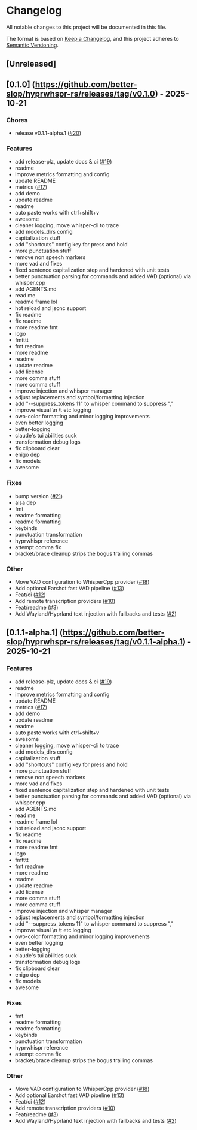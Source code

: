 # Changelog

All notable changes to this project will be documented in this file.

The format is based on [Keep a Changelog](https://keepachangelog.com/en/1.0.0/), and this project adheres to [Semantic Versioning](https://semver.org/spec/v2.0.0.html).

## [Unreleased]
## [0.1.0] (https://github.com/better-slop/hyprwhspr-rs/releases/tag/v0.1.0) - 2025-10-21

### Chores
- release v0.1.1-alpha.1 ([#20](https://github.com/better-slop/hyprwhspr-rs/pull/20))


### Features
- add release-plz, update docs & ci ([#19](https://github.com/better-slop/hyprwhspr-rs/pull/19))
- readme
- improve metrics formatting and config
- update README
- metrics ([#17](https://github.com/better-slop/hyprwhspr-rs/pull/17))
- add demo
- update readme
- readme
- auto paste works with ctrl+shift+v
- awesome
- cleaner logging, move whisper-cli to trace
- add models_dirs config
- capitalization stuff
- add "shortcuts" config key for press and hold
- more punctuation stuff
- remove non speech markers
- more vad and fixes
- fixed sentence capitalization step and hardened with unit tests
- better punctuation parsing for commands and added VAD (optional) via whisper.cpp
- add AGENTS.md
- read me
- readme frame lol
- hot reload and jsonc support
- fix readme
- fix readme
- more readme fmt
- logo
- fmtttt
- fmt readme
- more readme
- readme
- update readme
- add license
- more comma stuff
- more comma stuff
- improve injection and whisper manager
- adjust replacements and symbol/formatting injection
- add "--suppress_tokens 11" to whisper command to suppress ","
- improve visual \n \t etc logging
- owo-color formatting and minor logging improvements
- even better logging
- better-logging
- claude's tui abilities suck
- transformation debug logs
- fix clipboard clear
- enigo dep
- fix models
- awesome


### Fixes
- bump version ([#21](https://github.com/better-slop/hyprwhspr-rs/pull/21))
- alsa dep
- fmt
- readme formatting
- readme formatting
- keybinds
- punctuation transformation
- hyprwhispr reference
- attempt comma fix
- bracket/brace cleanup strips the bogus trailing commas


### Other
- Move VAD configuration to WhisperCpp provider ([#18](https://github.com/better-slop/hyprwhspr-rs/pull/18))
- Add optional Earshot fast VAD pipeline ([#13](https://github.com/better-slop/hyprwhspr-rs/pull/13))
- Feat/ci ([#12](https://github.com/better-slop/hyprwhspr-rs/pull/12))
- Add remote transcription providers ([#10](https://github.com/better-slop/hyprwhspr-rs/pull/10))
- Feat/readme ([#3](https://github.com/better-slop/hyprwhspr-rs/pull/3))
- Add Wayland/Hyprland text injection with fallbacks and tests ([#2](https://github.com/better-slop/hyprwhspr-rs/pull/2))

## [0.1.1-alpha.1] (https://github.com/better-slop/hyprwhspr-rs/releases/tag/v0.1.1-alpha.1) - 2025-10-21

### Features
- add release-plz, update docs & ci ([#19](https://github.com/better-slop/hyprwhspr-rs/pull/19))
- readme
- improve metrics formatting and config
- update README
- metrics ([#17](https://github.com/better-slop/hyprwhspr-rs/pull/17))
- add demo
- update readme
- readme
- auto paste works with ctrl+shift+v
- awesome
- cleaner logging, move whisper-cli to trace
- add models_dirs config
- capitalization stuff
- add "shortcuts" config key for press and hold
- more punctuation stuff
- remove non speech markers
- more vad and fixes
- fixed sentence capitalization step and hardened with unit tests
- better punctuation parsing for commands and added VAD (optional) via whisper.cpp
- add AGENTS.md
- read me
- readme frame lol
- hot reload and jsonc support
- fix readme
- fix readme
- more readme fmt
- logo
- fmtttt
- fmt readme
- more readme
- readme
- update readme
- add license
- more comma stuff
- more comma stuff
- improve injection and whisper manager
- adjust replacements and symbol/formatting injection
- add "--suppress_tokens 11" to whisper command to suppress ","
- improve visual \n \t etc logging
- owo-color formatting and minor logging improvements
- even better logging
- better-logging
- claude's tui abilities suck
- transformation debug logs
- fix clipboard clear
- enigo dep
- fix models
- awesome


### Fixes
- fmt
- readme formatting
- readme formatting
- keybinds
- punctuation transformation
- hyprwhispr reference
- attempt comma fix
- bracket/brace cleanup strips the bogus trailing commas


### Other
- Move VAD configuration to WhisperCpp provider ([#18](https://github.com/better-slop/hyprwhspr-rs/pull/18))
- Add optional Earshot fast VAD pipeline ([#13](https://github.com/better-slop/hyprwhspr-rs/pull/13))
- Feat/ci ([#12](https://github.com/better-slop/hyprwhspr-rs/pull/12))
- Add remote transcription providers ([#10](https://github.com/better-slop/hyprwhspr-rs/pull/10))
- Feat/readme ([#3](https://github.com/better-slop/hyprwhspr-rs/pull/3))
- Add Wayland/Hyprland text injection with fallbacks and tests ([#2](https://github.com/better-slop/hyprwhspr-rs/pull/2))

